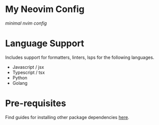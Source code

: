 # My Neovim Config

_minimal nvim config_

# Language Support

Includes support for formatters, linters, lsps for the following languages.

- Javascript / jsx
- Typescript / tsx
- Python
- Golang

# Pre-requisites

Find guides for installing other package dependencies [here](https://github.com/nvim-lua/kickstart.nvim?tab=readme-ov-file#install-recipes).

